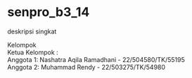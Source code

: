 # senpro_b3_14
deskripsi singkat

Kelompok <br />
Ketua Kelompok : <br />
Anggota 1: Nashatra Aqila Ramadhani - 22/504580/TK/55195 <br />
Anggota 2: Muhammad Rendy - 22/503275/TK/54980  
